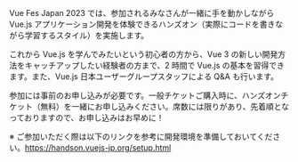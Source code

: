 Vue Fes Japan 2023 では、参加されるみなさんが一緒に手を動かしながら Vue.js アプリケーション開発を体験できるハンズオン（実際にコードを書きながら学習するスタイル）を実施します。

これから Vue.js を学んでみたいという初心者の方から、Vue 3 の新しい開発方法をキャッチアップしたい経験者の方まで、2 時間で Vue.js の基本を習得できます。また、Vue.js 日本ユーザーグループスタッフによる Q&A も行います。

参加には事前のお申し込みが必要です。一般チケットご購入時に、ハンズオンチケット（無料）を一緒にお申し込みください。席数には限りがあり、先着順となっておりますので、お申し込みはお早めに！

※ ご参加いただく際は以下のリンクを参考に開発環境を準備しておいてください。https://handson.vuejs-jp.org/setup.html

